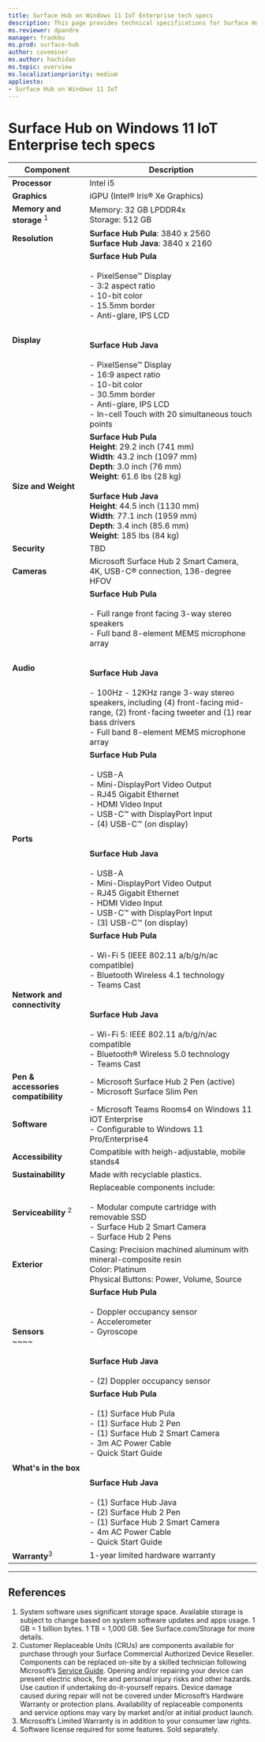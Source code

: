 ```yaml
---
title: Surface Hub on Windows 11 IoT Enterprise tech specs
description: This page provides technical specifications for Surface Hub on Windows 11 IoT Enterprise. 
ms.reviewer: dpandre
manager: frankbu
ms.prod: surface-hub
author: coveminer
ms.author: hachidan
ms.topic: overview
ms.localizationpriority: medium
appliesto:
- Surface Hub on Windows 11 IoT
---
```

# Surface Hub on Windows 11 IoT Enterprise tech specs


| Component                                    | Description                                                                                                                                                                                                                                                                                                                                                                                 |
| -------------------------------------------- | ------------------------------------------------------------------------------------------------------------------------------------------------------------------------------------------------------------------------------------------------------------------------------------------------------------------------------------------------------------------------------------------- |
| **Processor**                                | Intel i5                                                                                                                                                                                                                                                                                                                                                                                    |
| **Graphics**                                 | iGPU (Intel® Iris® Xe Graphics)                                                                                                                                                                                                                                                                                                                                                             |
| **Memory and storage** <sup>1</sup>            | Memory: 32 GB LPDDR4x<br>Storage: 512 GB                                                                                                                                                                                                                                                                                                                                                    |
| **Resolution**                               | **Surface Hub Pula**: 3840 x 2560<br>**Surface Hub Java**: 3840 x 2160                                                                                                                                                                                                                                                                                                                      |
| **Display**                                  | **Surface Hub Pula**<br><br>- PixelSense™ Display<br>- 3:2 aspect ratio<br>- 10-bit color<br>- 15.5mm border<br>- Anti-glare, IPS LCD<br><br> <br>**Surface Hub Java**<br><br>- PixelSense™ Display<br>- 16:9 aspect ratio<br>- 10-bit color<br>- 30.5mm border<br>- Anti-glare, IPS LCD<br>- In-cell Touch with 20 simultaneous touch points                                               |
| **Size and Weight**                          | **Surface Hub Pula**<br>**Height**: 29.2 inch (741 mm) <br>**Width**: 43.2 inch (1097 mm) <br>**Depth**: 3.0 inch (76 mm)<br>**Weight**: 61.6 lbs (28 kg)<br> <br>**Surface Hub Java**<br>**Height**: 44.5 inch (1130 mm) <br>**Width**: 77.1 inch (1959 mm) <br>**Depth**: 3.4 inch (85.6 mm)<br>**Weight**: 185 lbs (84 kg)                                                               |
| **Security**                                 | TBD                                                                                                                                                                                                                                                                                                                                                                                         |
| **Cameras**<br>                          | Microsoft Surface Hub 2 Smart Camera, 4K, USB-C® connection, 136-degree HFOV                                                                                                                                                                                                                                                                                                                |
| **Audio**                                    | **Surface Hub Pula**<br><br>- Full range front facing 3-way stereo speakers<br>- Full band 8-element MEMS microphone array<br><br> <br>**Surface Hub Java**<br><br>- 100Hz - 12KHz range 3-way stereo speakers, including (4) front-facing mid-range, (2) front-facing tweeter and (1) rear bass drivers<br>- Full band 8-element MEMS microphone array                                     |
| **Ports**<br>                            | **Surface Hub Pula**<br><br>- USB-A<br>- Mini-DisplayPort Video Output<br>- RJ45 Gigabit Ethernet<br>- HDMI Video Input<br>- USB-C™ with DisplayPort Input<br>- (4) USB-C™ (on display)<br><br> <br>**Surface Hub Java**<br><br>- USB-A<br>- Mini-DisplayPort Video Output<br>- RJ45 Gigabit Ethernet<br>- HDMI Video Input<br>- USB-C™ with DisplayPort Input<br>- (3) USB-C™ (on display) |
| **Network and connectivity**                 | **Surface Hub Pula**<br><br>- Wi-Fi 5 (IEEE 802.11 a/b/g/n/ac compatible) <br>- Bluetooth Wireless 4.1 technology<br>- Teams Cast<br><br> <br>**Surface Hub Java**<br><br>- Wi-Fi 5: IEEE 802.11 a/b/g/n/ac compatible<br>- Bluetooth® Wireless 5.0 technology<br>- Teams Cast                                                                                                              |
| **Pen & accessories compatibility**<br>  | - Microsoft Surface Hub 2 Pen (active)<br>- Microsoft Surface Slim Pen                                                                                                                                                                                                                                                                                                                      |
| **Software**<br>                         | - Microsoft Teams Rooms4 on Windows 11 IOT Enterprise<br>- Configurable to Windows 11 Pro/Enterprise4                                                                                                                                                                                                                                                                                       |
| **Accessibility**<br>                    | Compatible with heigh-adjustable, mobile stands4                                                                                                                                                                                                                                                                                                                                            |
| **Sustainability**                           | Made with recyclable plastics.                                                                                                                                                                                                                                                                                                                                                              |
| **Serviceability** <sup>2</sup>  <br>                 | Replaceable components include: <br><br>- Modular compute cartridge with removable SSD<br>- Surface Hub 2 Smart Camera<br>- Surface Hub 2 Pens                                                                                                                                                                                                                                              |
| **Exterior**<br>                         | Casing: Precision machined aluminum with mineral-composite resin<br>Color: Platinum<br>Physical Buttons: Power, Volume, Source                                                                                                                                                                                                                                                              |
| **Sensors**<br> ~~~~                     | **Surface Hub Pula**<br><br>- Doppler occupancy sensor<br>- Accelerometer<br>- Gyroscope<br><br> <br>**Surface Hub Java**<br><br>- (2) Doppler occupancy sensor                                                                                                                                                                                                                             |
| **What's in the box**<br>                | **Surface Hub Pula**<br><br>- (1) Surface Hub Pula<br>- (1) Surface Hub 2 Pen<br>- (1) Surface Hub 2 Smart Camera<br>- 3m AC Power Cable<br>- Quick Start Guide<br><br> <br>**Surface Hub Java**<br><br>- (1) Surface Hub Java<br>- (2) Surface Hub 2 Pen<br>- (1) Surface Hub 2 Smart Camera<br>- 4m AC Power Cable<br>- Quick Start Guide                                                 |
| **Warranty**<sup>3</sup>                                | 1-year limited hardware warranty                                                                                                                                                                                                                                                                                                                                                            |
----------

## References

1. System software uses significant storage space. Available storage is subject to change based on system software updates and apps usage. 1 GB = 1 billion bytes. 1 TB = 1,000 GB. See Surface.com/Storage for more details.
2. Customer Replaceable Units (CRUs) are components available for purchase through your Surface Commercial Authorized Device Reseller. Components can be replaced on-site by a skilled technician following Microsoft’s [Service Guide](https://www.microsoft.com/en-us/download/100440). Opening and/or repairing your device can present electric shock, fire and personal injury risks and other hazards. Use caution if undertaking do-it-yourself repairs. Device damage caused during repair will not be covered under Microsoft’s Hardware Warranty or protection plans. Availability of replaceable components and service options may vary by market and/or at initial product launch.
3. Microsoft’s Limited Warranty is in addition to your consumer law rights. 
4. Software license required for some features. Sold separately.